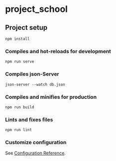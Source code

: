 # project_school

## Project setup
```
npm install
```

### Compiles and hot-reloads for development
```
npm run serve
```
### Compiles json-Server
```
json-server --watch db.json
```


### Compiles and minifies for production
```
npm run build
```

### Lints and fixes files
```
npm run lint
```

### Customize configuration
See [Configuration Reference](https://cli.vuejs.org/config/).
